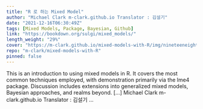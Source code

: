 ```yaml
---
title: "R 로 하는 Mixed Model"
author: "Michael Clark m-clark.github.io Translator : 김설기"
date: "2021-12-16T06:30:49Z"
tags: [Mixed Models, Package, Bayesian, Github]
link: "https://bookdown.org/sulgi/mixed_models/"
length_weight: "29%"
cover: "https://m-clark.github.io/mixed-models-with-R/img/nineteeneightyR.png"
repo: "m-clark/mixed-models-with-R"
pinned: false
---
```


This is an introduction to using mixed models in R. It covers the most common techniques employed, with demonstration primarily via the lme4 package. Discussion includes extensions into generalized mixed models, Bayesian approaches, and realms beyond. [...] Michael Clark m-clark.github.io Translator : 김설기  ...
